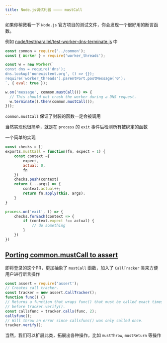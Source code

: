 ```yaml
---
title: Node.js调试利器 ———— mustCall
---
```


如果你稍微看一下 `Node.js` 官方项目的测试文件，你会发现一个很好用的断言函数。

例如
[node/test/parallel/test-worker-dns-terminate.js](https://github.com/nodejs/node/blob/ed24c19002379063ce100037bfff7ca2da5b6cc8/test/parallel/test-worker-dns-terminate.js) 中

```js
const common = require('../common');
const { Worker } = require('worker_threads');

const w = new Worker(`
const dns = require('dns');
dns.lookup('nonexistent.org', () => {});
require('worker_threads').parentPort.postMessage('0');
`, { eval: true });

w.on('message', common.mustCall(() => {
  // This should not crash the worker during a DNS request.
  w.terminate().then(common.mustCall());
}));
```

`common.mustCall` 保证了封装的函数一定会被调用

当然实现也很简单，就是在 `process` 的 `exit` 事件后检测所有被绑定的函数

一个简单的实现

```js
const checks = []
exports.mustCall = function(fn, expect = 1) {
    const context ={
        expect,
        actual: 0,
        fn
    })
    checks.push(context)
    return (...args) => {
        context.actual++;
        return fn.apply(this, args);
    }
}

process.on('exit', () => {
    checks.forEach(context => {
        if (context.expect !== actual) {
            // do something
        }
    })
})
```

## [Porting common.mustCall to assert](https://github.com/nodejs/node/pull/31982)

即将登录的这个PR，更加抽象了 `mustCall` 函数，加入了 `CallTracker` 类来方便用户进行断言操作

```js
const assert = require('assert');
// Creates call tracker.
const tracker = new assert.CallTracker();
function func() {}
// Returns a function that wraps func() that must be called exact times
// before tracker.verify().
const callsfunc = tracker.calls(func, 2);
callsfunc();
// Will throw an error since callsfunc() was only called once.
tracker.verify();
```

当然，我们可以扩展此类，拓展出各种操作，比如 `mustThrow`, `mustReturn` 等操作
